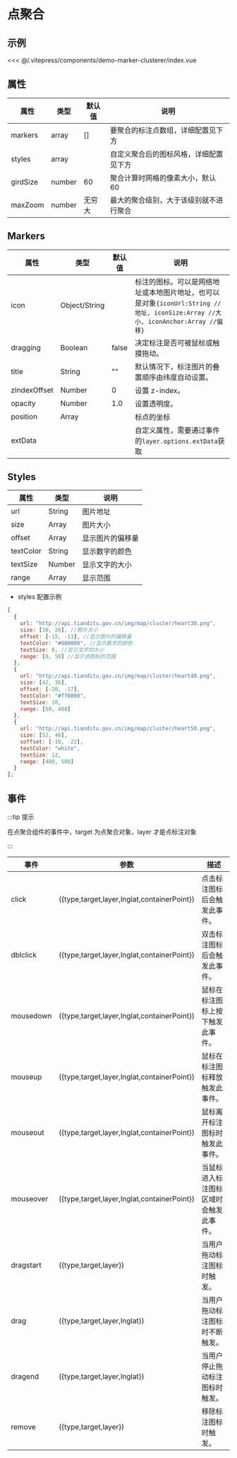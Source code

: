 # 点聚合

## 示例

<demo-marker-clusterer></demo-marker-clusterer>

<code-details>
<<< @/.vitepress/components/demo-marker-clusterer/index.vue
</code-details>

## 属性

| 属性     | 类型   | 默认值 | 说明                                   |
| -------- | ------ | ------ | -------------------------------------- |
| markers  | array  | []     | 要聚合的标注点数组，详细配置见下方     |
| styles   | array  |        | 自定义聚合后的图标风格，详细配置见下方 |
| girdSize | number | 60     | 聚合计算时网格的像素大小，默认 60      |
| maxZoom  | number | 无穷大 | 最大的聚合级别，大于该级别就不进行聚合 |

## Markers

| 属性 | 类型 | 默认值 | 说明 |
| --- | --- | --- | --- |
| icon | Object/String |  | 标注的图标。可以是网络地址或本地图片地址，也可以是对象`{iconUrl:String //地址, iconSize:Array //大小, iconAnchor:Array //偏移}` |
| dragging | Boolean | false | 决定标注是否可被鼠标或触摸拖动。 |
| title | String | "" | 默认情况下，标注图片的叠置顺序由纬度自动设置。 |
| zIndexOffset | Number | 0 | 设置 z-index。 |
| opacity | Number | 1.0 | 设置透明度。 |
| position | Array |  | 标点的坐标 |
| extData |  |  | 自定义属性，需要通过事件的`layer.options.extData`获取 |

## Styles

| 属性      | 类型   | 说明             |
| --------- | ------ | ---------------- |
| url       | String | 图片地址         |
| size      | Array  | 图片大小         |
| offset    | Array  | 显示图片的偏移量 |
| textColor | String | 显示数字的颜色   |
| textSize  | Number | 显示文字的大小   |
| range     | Array  | 显示范围         |

- styles 配置示例

```js
[
  {
    url: "http://api.tianditu.gov.cn/img/map/cluster/heart30.png",
    size: [30, 26], //图片大小
    offset: [-15, -13], //显示图片的偏移量
    textColor: "#000000", //显示数字的颜色
    textSize: 8, //显示文字的大小
    range: [0, 50] //显示该图标的范围
  },
  {
    url: "http://api.tianditu.gov.cn/img/map/cluster/heart40.png",
    size: [42, 36],
    offset: [-20, -17],
    textColor: "#ff0000",
    textSize: 10,
    range: [50, 400]
  },
  {
    url: "http://api.tianditu.gov.cn/img/map/cluster/heart50.png",
    size: [52, 46],
    soffset: [-10, -22],
    textColor: "white",
    textSize: 12,
    range: [400, 500]
  }
];
```

## 事件

:::tip 提示

在点聚合组件的事件中，target 为点聚合对象，layer 才是点标注对象

:::

| 事件      | 参数                                        | 描述                                   |
| --------- | ------------------------------------------- | -------------------------------------- |
| click     | ({type,target,layer,lnglat,containerPoint}) | 点击标注图标后会触发此事件。           |
| dblclick  | ({type,target,layer,lnglat,containerPoint}) | 双击标注图标后会触发此事件。           |
| mousedown | ({type,target,layer,lnglat,containerPoint}) | 鼠标在标注图标上按下触发此事件。       |
| mouseup   | ({type,target,layer,lnglat,containerPoint}) | 鼠标在标注图标释放触发此事件。         |
| mouseout  | ({type,target,layer,lnglat,containerPoint}) | 鼠标离开标注图标时触发此事件。         |
| mouseover | ({type,target,layer,lnglat,containerPoint}) | 当鼠标进入标注图标区域时会触发此事件。 |
| dragstart | ({type,target,layer})                       | 当用户拖动标注图标时触发。             |
| drag      | ({type,target,layer,lnglat})                | 当用户拖动标注图标时不断触发。         |
| dragend   | ({type,target,layer,lnglat})                | 当用户停止拖动标注图标时触发。         |
| remove    | ({type,target,layer})                       | 移除标注图标时触发。                   |
